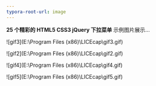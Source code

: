 ```yaml
---
typora-root-url: image
---
```


**25 个精彩的 HTML5 CSS3 jQuery 下拉菜单**
示例图片展示...

![gif3](E:\Program Files (x86)\LICEcap\gif3.gif)

![gif2](E:\Program Files (x86)\LICEcap\gif2.gif)



![gif4](E:\Program Files (x86)\LICEcap\gif4.gif)



![gif5](E:\Program Files (x86)\LICEcap\gif5.gif)







